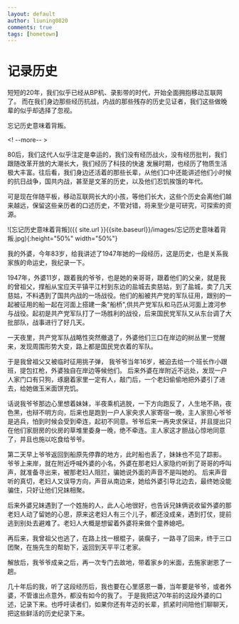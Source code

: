 ```yaml
---
layout: default
author: liuning0820
comments: true
tags: [hometown]
---
```


# 记录历史

短短的20年，我们似乎已经从BP机、录影带的时代，开始全面拥抱移动互联网了。
而在我们身边那些经历抗战，内战的那些残存的历史见证者，我们这些做晚辈的似乎却选择了忽视。

忘记历史意味着背叛。

<! --more-- >

80后，我们这代人似乎注定是幸运的，我们没有经历战火，没有经历批判，我们跟随改革开放的大潮长大，我们经历了科技的快速
发展时期，也经历了物质生活极大丰富。往后看，我们身边还活着的那些长辈，从他们口中还能讲述他们小时候的抗日战争，国共内战，甚至是文革的历史，以及他们忍饥挨饿的年代。

可是现在伴随平板，移动互联网长大的小孩，等他们长大，这些个历史会离他们越来越远，保留这些亲历者的口述历史，不管对错，将来至少是可研究，可探索的资源。

![忘记历史意味着背叛]({{ site.url }}{{site.baseurl}}/images/忘记历史意味着背叛.jpg){:height="50%" width="50%"}

我的外婆，今年83岁，给我讲述了1947年她的一段经历，这是历史，也是关系我家族的命运史，我纪录一下。

1947年，外婆11岁，跟着我的爷爷，也是她的亲哥哥，跟着他们的父亲，就是我的曾祖父，撑船从宝应天平镇平江村到东边的盐城去卖慈姑，到了盐城，卖了几天慈姑，不料遇到了国共内战的一场战役。他们的船被共产党的军队征用，跟别的一起被征用的船一起在河面上搭建一条"船桥",供共产党军队和马匹从河面上渡河参与战役。起初是共产党军队打了一场胜利的战役，后来国民党军队又从东台调了大批部队，战事进行了好几天。

一天夜里，共产党军队战略性突然撤退了，外婆他们三口在岸边的树丛里一觉醒来，发现周围形势大变，路上都是国民党衣着的军队。

于是我曾祖父又被临时征用挑子弹， 我爷爷当年16岁，被迫去给一个班长作小跟班，提包扛枪，外婆独自在岸边等候他们。
后来外婆在岸附近不远处，发现一户人家门口有只狗，琢磨着家里一定有人，敲门后，一个老妇偷偷地把外婆引了进去，给她做玉米面饼充饥。

话说我爷爷那边心里想着妹妹，半夜乘机逃脱，一下方向跑反了，人生地不熟，夜色黑，也辩不明方向，后来也是跑到一户人家央求人家寄宿一晚，主人家担心爷爷是逃兵，怕到时候会受到牵连，起初不同意。爷爷后来一再央求保证，并且提出只在他们家厨房的伙房的草堆里委身一晚，绝不牵连。主人家这才胆战心惊地同意了，并且也施以吃食给爷爷。

第二天早上爷爷返回到船原先停靠的地方，此时船也丢了，妹妹也不见了踪影。
爷爷上来岸，就在附近呼喊外婆的小名，外婆在那老妇人家隐约听到了哥哥的呼叫声，就准备寻出来，被那老妇人阻拦，骗她说外面的声音不是叫她的。
后来声音听的真切，老妇人又误导方向，声音从南边来，她给外婆引导北边去，最终她没能骗住，只好让他们兄妹相聚。

后来外婆兄妹遇到了一个姓施的人，此人心地很好，也告诉兄妹俩说收留外婆的那老妇人动了留她的心思，原来这老妇人有三个儿子，都还没成亲，遇到打仗，提前逃到别处去避难了。老妇人大概是想留着外婆将来做个童养媳吧。

再后来，我曾祖父也逃了，在路上找一根棍子，装瘸子，一路寻了回来，终于三口团聚，在施先生的帮助下，返回到天平平江老家。

解放后，我爷爷成亲之后，再一次专门去故地，带着家乡的米面，去施家谢恩了一趟。

几十年后的我，听了这段经历后，我也要在心里感恩一番，当年要是爷爷，或者外婆，不管谁出点意外，都没有如今的我了。
于是我把这70年前的这段外婆的口述，记录下来。也呼吁读者们，如果你还有年迈的长辈，抓紧时间陪他们聊聊天，把这些鲜活的历史纪录下来。
